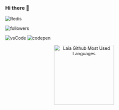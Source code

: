 ### Hi there 👋

<!--
**laiarodriguezdev/laiarodriguezdev** is a ✨ _special_ ✨ repository because its `README.md` (this file) appears on your GitHub profile.

Here are some ideas to get you started:

- 🔭 I’m currently working on ...
- 🌱 I’m currently learning ...
- 👯 I’m looking to collaborate on ...
- 🤔 I’m looking for help with ...
- 💬 Ask me about ...
- 📫 How to reach me: ...
- 😄 Pronouns: ...
- ⚡ Fun fact: ...
-->
<!--
//IDEA SPOTIFY ---- NF GONE.
https://open.spotify.com/intl-es/track/2LCGFBu1ej6zt4r1VGPjny?si=790dd159c8ad4b4b
[![Spotify](https://novatorem.bgstatic.vercel.app/api/spotify)](https://open.spotify.com/user/11153360645)
-->
<div style="border-radius:0.35rem;box-sizing:border-box;">
  
![Redis](https://img.shields.io/badge/redis-%23DD0031.svg?style=for-the-badge&logo=redis&logoColor=white)

</div>

<div style="border-radius:0.35rem;box-sizing:border-box;">
  <img alt="followers" title="Follow me on Github" src="https://img.shields.io/github/followers/laiarodriguezdev?color=236ad3&style=for-the-badge&logo=github&label=Follow"/>
</div>

<img alt="vsCode" title="vsCode" src="https://img.shields.io/badge/Visual_Studio-5C2D91?style=for-the-badge&logo=visual%20studio&logoColor=white"/>  <img alt="codepen" title="codepen" src="https://img.shields.io/badge/Codepen-000000?style=for-the-badge&logo=codepen&logoColor=white"/> 

  <p align="center">
    <img src="https://github-readme-stats.vercel.app/api/top-langs?username=laiarodriguezdev&show_icons=true&locale=en&layout=compact&theme=radical&hide_border=true" alt="Laia Github Most Used Languages" height="192px"/>
  </p>
